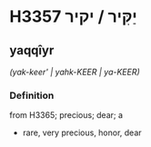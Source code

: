 # H3357 יַקִּיר / יקיר

## yaqqîyr

_(yak-keer' | yahk-KEER | ya-KEER)_

### Definition

from H3365; precious; dear; a

- rare, very precious, honor, dear

